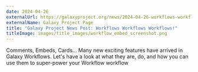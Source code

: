 ```yaml
---
date: 2024-04-26
externalUrl: https://galaxyproject.org/news/2024-04-26-workflows-workflows-workflows/
externalName: Galaxy Project Page
title: "Galaxy Project News Post: Workflows Workflows Workflows!"
titleImage: images/title_images/workflow_embed_screenshot.png
---
```


Comments, Embeds, Cards... Many new exciting features have arrived in Galaxy Workflows. Let's have a look at what they are, do, and how you can use them to super-power your Workflow workflow

<!--more-->

